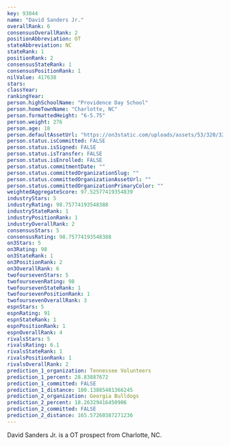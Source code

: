 ```yaml
---
key: 93044
name: "David Sanders Jr."
overallRank: 6
consensusOverallRank: 2
positionAbbreviation: OT
stateAbbreviation: NC
stateRank: 1
positionRank: 2
consensusStateRank: 1
consensusPositionRank: 1
nilValue: 417638
stars: 
classYear: 
rankingYear: 
person.highSchoolName: "Providence Day School"
person.homeTownName: "Charlotte, NC"
person.formattedHeight: "6-5.75"
person.weight: 276
person.age: 18
person.defaultAssetUrl: "https://on3static.com/uploads/assets/53/320/320053.jpg"
person.status.isCommitted: FALSE
person.status.isSigned: FALSE
person.status.isTransfer: FALSE
person.status.isEnrolled: FALSE
person.status.commitmentDate: ""
person.status.committedOrganizationSlug: ""
person.status.committedOrganizationAssetUrl: ""
person.status.committedOrganizationPrimaryColor: ""
weightedAggregateScore: 97.52577419354839
industryStars: 5
industryRating: 98.75774193548388
industryStateRank: 1
industryPositionRank: 1
industryOverallRank: 2
consensusStars: 5
consensusRating: 98.75774193548388
on3Stars: 5
on3Rating: 98
on3StateRank: 1
on3PositionRank: 2
on3OverallRank: 6
twofoursevenStars: 5
twofoursevenRating: 98
twofoursevenStateRank: 1
twofoursevenPositionRank: 1
twofoursevenOverallRank: 3
espnStars: 5
espnRating: 91
espnStateRank: 1
espnPositionRank: 1
espnOverallRank: 4
rivalsStars: 5
rivalsRating: 6.1
rivalsStateRank: 1
rivalsPositionRank: 1
rivalsOverallRank: 2
prediction_1_organization: Tennessee Volunteers
prediction_1_percent: 28.83887672
prediction_1_committed: FALSE
prediction_1_distance: 180.13885481366245
prediction_2_organization: Georgia Bulldogs
prediction_2_percent: 18.26329416450906
prediction_2_committed: FALSE
prediction_2_distance: 165.57260387271236
---
```

David Sanders Jr. is a OT prospect from Charlotte, NC.